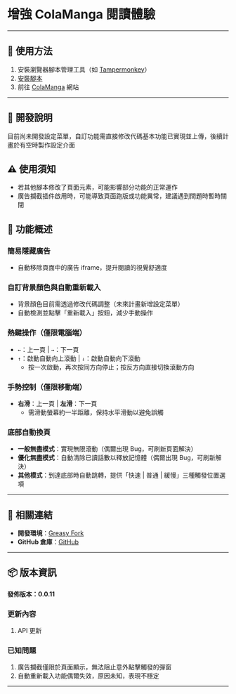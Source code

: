 # **增強 ColaManga 閱讀體驗**

---

## **👻 使用方法**

1. 安裝瀏覽器腳本管理工具（如 [Tampermonkey](https://chrome.google.com/webstore/detail/tampermonkey/dhdgffkkebhmkfjojejmpbldmpobfkfo)）
2. [安裝腳本](https://update.greasyfork.org/scripts/488622/ColaManga%20%E7%80%8F%E8%A6%BD%E5%A2%9E%E5%BC%B7.user.js)
3. 前往 [ColaManga](https://www.colamanga.com/) 網站

---

## **🚧 開發說明**

目前尚未開發設定菜單，自訂功能需直接修改代碼基本功能已實現並上傳，後續計畫於有空時製作設定介面


## **⚠️ 使用須知**
- 若其他腳本修改了頁面元素，可能影響部分功能的正常運作
- 廣告攔截插件啟用時，可能導致頁面跑版或功能異常，建議遇到問題時暫時關閉


## **📜 功能概述**

### **簡易隱藏廣告**
- 自動移除頁面中的廣告 iframe，提升閱讀的視覺舒適度

### **自訂背景顏色與自動重新載入**
- 背景顏色目前需透過修改代碼調整（未來計畫新增設定菜單）
- 自動檢測並點擊「重新載入」按鈕，減少手動操作

### **熱鍵操作（僅限電腦端）**
- `←`：上一頁 | `→`：下一頁  
- `↑`：啟動自動向上滾動 | `↓`：啟動自動向下滾動  
  - 按一次啟動，再次按同方向停止；按反方向直接切換滾動方向

### **手勢控制（僅限移動端）**
- **右滑**：上一頁 | **左滑**：下一頁  
  - 需滑動螢幕約一半距離，保持水平滑動以避免誤觸

### **底部自動換頁**
- **一般無盡模式**：實現無限滾動（偶爾出現 Bug，可刷新頁面解決）
- **優化無盡模式**：自動清除已讀話數以釋放記憶體（偶爾出現 Bug，可刷新解決）
- **其他模式**：到達底部時自動跳轉，提供「快速 | 普通 | 緩慢」三種觸發位置選項

---

## **🔗 相關連結**

- **開發環境**：[Greasy Fork](https://greasyfork.org/zh-TW/users/989635-canaan-hs)  
- **GitHub 倉庫**：[GitHub](https://github.com/Canaan-HS/MonkeyScript/tree/main/ColaMangaEnhance)

---

## **📦 版本資訊**

**發佈版本：0.0.11** 

### **更新內容**
1. API 更新

### **已知問題**
1. 廣告攔截僅限於頁面顯示，無法阻止意外點擊觸發的彈窗
2. 自動重新載入功能偶爾失效，原因未知，表現不穩定

---